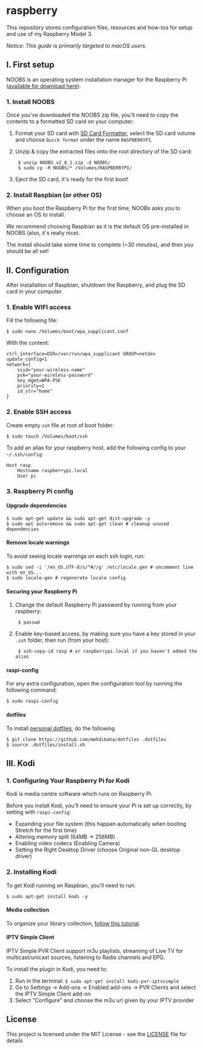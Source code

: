 # raspberry

This repository stores configuration files, resources and how-tos for setup and use of my Raspberry Model 3.

*Notice: This guide is primarily targeted to macOS users.*

## I. First setup

NOOBS is an operating system installation manager for the Raspberry Pi ([available for download here](raspberrypi.org/downloads)).

### 1. Install NOOBS

Once you've downloaded the NOOBS zip file, you'll need to copy the contents to a formatted SD card on your computer:

1. Format your SD card with [SD Card Formatter](https://www.sdcard.org/downloads/formatter_4/), select the SD card volume and choose `Quick format` under the name `RASPBERRYPI`.
2. Unzip & copy the extracted files onto the root directory of the SD card:

        $ unzip NOOBS_v2_8_1.zip -d NOOBS/
        $ sudo cp -R NOOBS/* /Volumes/RASPBERRYPI/

3. Eject the SD card, it's ready for the first boot!

### 2. Install Raspbian (or other OS)

When you boot the Raspberry Pi for the first time, NOOBs asks you to choose an OS to install.

We recommend choosing Raspbian as it is the default OS pre-installed in NOOBS (also, it's really nice).

The install should take some time to complete (~30 minutes), and then you should be all set!

## II. Configuration

After installation of Raspbian, shutdown the Raspberry, and plug the SD card in your computer.

### 1. Enable WIFI access

Fill the following file:

    $ sudo nano /Volumes/boot/wpa_supplicant.conf

With the content:

    ctrl_interface=DIR=/var/run/wpa_supplicant GROUP=netdev
    update_config=1
    network={
        ssid="your-wireless-name"
        psk="your-wireless-password"
        key_mgmt=WPA-PSK
        priority=1
        id_str="home"
    }

### 2. Enable SSH access

Create empty `ssh` file at root of boot folder:

    $ sudo touch /Volumes/boot/ssh

To add an alias for your raspberry host, add the following config to your `~/.ssh/config`:

    Host rasp
        Hostname raspberrypi.local
        User pi

### 3. Raspberry Pi config

#### Upgrade dependencies

    $ sudo apt-get update && sudo apt-get dist-upgrade -y
    $ sudo apt autoremove && sudo apt-get clean # cleanup unused dependencies

#### Remove locale warnings
To avoid seeing locale warnings on each ssh login, run:

    $ sudo sed -i '/en_US.UTF-8/s/^#//g' /etc/locale.gen # uncomment line with en_US...
    $ sudo locale-gen # regenerate locale config

#### Securing your Raspberry Pi
1. Change the default Raspberry Pi password by running from your raspberry:

        $ passwd

2. Enable key-based access, by making sure you have a key stored in your `.ssh` folder, then run (from your host):

        $ ssh-copy-id rasp # or raspberrypi.local if you haven't added the alias

#### raspi-config
For any extra configuration, open the configuration tool by running the following command:

    $ sudo raspi-config

#### dotfiles
To install [personal dotfiles](https://github.com/mehdibaha/dotfiles), do the following

    $ git clone https://github.com/mehdibaha/dotfiles .dotfiles
    $ source .dotfiles/install.sh

## III. Kodi

### 1. Configuring Your Raspberry Pi for Kodi
Kodi is media centre software which runs on Raspberry Pi.

Before you install Kodi, you’ll need to ensure your Pi is set up correctly, by setting with `raspi-config`:

* Expanding your file system (this happen automatically when booting Stretch for the first time)
* Altering memory split (64MB -> 256MB)
* Enabling video codecs (Enabling Camera)
* Setting the Right Desktop Driver (choose Original non-GL desktop driver)

### 2. Installing Kodi
To get Kodi running on Raspbian, you'll need to run:

    $ sudo apt-get install kodi -y

#### Media collection
To organize your library collection, [follow this tutorial](https://kodi.wiki/view/Adding_video_sources).

#### IPTV Simple Client
IPTV Simple PVR Client support m3u playlists, streaming of Live TV for multicast/unicast sources, listening to Radio channels and EPG.

To install the plugin in Kodi, you need to:

1. Run in the terminal: `$ sudo apt-get install kodi-pvr-iptvsimple`
2. Go to Settings -> Add-ons -> Enabled add-ons -> PVR Clients and select the IPTV Simple Client add-on
3. Select "Configure" and choose the m3u url given by your IPTV provider

## License

This project is licensed under the MIT License - see the [LICENSE](LICENSE) file for details

